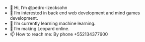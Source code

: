 - 👋 Hi, I’m @pedro-izecksohn
- 👀 I’m interested in back end web development and mind games development.
- 🌱 I’m currently learning machine learning.
- 💞️ I’m making Leopard online.
- 📫 How to reach me: By phone +552134377600

<!---
pedro-izecksohn/pedro-izecksohn is a ✨ special ✨ repository because its `README.md` (this file) appears on your GitHub profile.
You can click the Preview link to take a look at your changes.
--->
